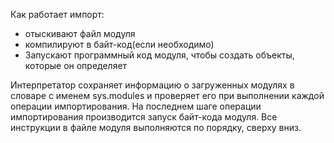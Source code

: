 Как работает импорт:

 - отыскивают файл модуля
 - компилируют в байт-код(если необходимо)
 - Запускают программный код модуля, чтобы создать объекты, которые он определяет

Интерпретатор сохраняет информацию о загруженных модулях в словаре с именем sys.modules и проверяет его при выполнении каждой операции импортирования.
На последнем шаге операции импортирования производится запуск байт-кода модуля. Все инструкции в файле модуля выполняются по порядку, сверху вниз.
